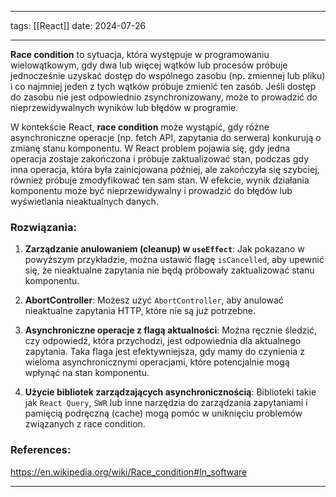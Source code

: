 
--- 
tags: [[React]]
date: 2024-07-26

---
**Race condition** to sytuacja, która występuje w programowaniu wielowątkowym, gdy dwa lub więcej wątków lub procesów próbuje jednocześnie uzyskać dostęp do wspólnego zasobu (np. zmiennej lub pliku) i co najmniej jeden z tych wątków próbuje zmienić ten zasób. Jeśli dostęp do zasobu nie jest odpowiednio zsynchronizowany, może to prowadzić do nieprzewidywalnych wyników lub błędów w programie.


W kontekście React, **race condition** może wystąpić, gdy różne asynchroniczne operacje (np. fetch API, zapytania do serwera) konkurują o zmianę stanu komponentu. W React problem pojawia się, gdy jedna operacja zostaje zakończona i próbuje zaktualizować stan, podczas gdy inna operacja, która była zainicjowana później, ale zakończyła się szybciej, również próbuje zmodyfikować ten sam stan. W efekcie, wynik działania komponentu może być nieprzewidywalny i prowadzić do błędów lub wyświetlania nieaktualnych danych.

### **Rozwiązania:**

1. **Zarządzanie anulowaniem (cleanup) w `useEffect`**: Jak pokazano w powyższym przykładzie, można ustawić flagę `isCancelled`, aby upewnić się, że nieaktualne zapytania nie będą próbowały zaktualizować stanu komponentu.

2. **AbortController**: Możesz użyć `AbortController`, aby anulować nieaktualne zapytania HTTP, które nie są już potrzebne.

3. **Asynchroniczne operacje z flagą aktualności**: Można ręcznie śledzić, czy odpowiedź, która przychodzi, jest odpowiednia dla aktualnego zapytania. Taka flaga jest efektywniejsza, gdy mamy do czynienia z wieloma asynchronicznymi operacjami, które potencjalnie mogą wpłynąć na stan komponentu.

4. **Użycie bibliotek zarządzających asynchronicznością**: Biblioteki takie jak `React Query`, `SWR` lub inne narzędzia do zarządzania zapytaniami i pamięcią podręczną (cache) mogą pomóc w uniknięciu problemów związanych z race condition.



### References:
https://en.wikipedia.org/wiki/Race_condition#In_software

---




